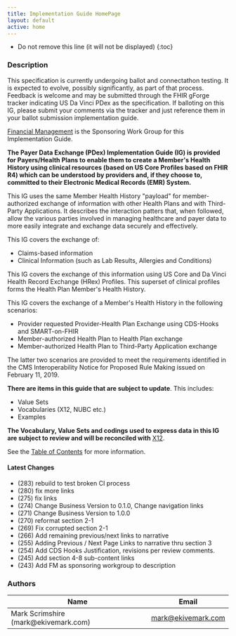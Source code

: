 ```yaml
---
title: Implementation Guide HomePage
layout: default
active: home
---
```


<!-- { :.no_toc } -->

<!-- TOC  the css styling for this is \pages\assets\css\project.css under 'markdown-toc'-->

* Do not remove this line (it will not be displayed)
{:toc}

<!-- end TOC -->

### Description

This specification is currently undergoing ballot and connectathon testing. It is expected to evolve, possibly significantly, as part of that process.
Feedback is welcome and may be submitted through the FHIR gForge tracker indicating US Da Vinci PDex as the specification. If balloting on this IG, please submit your comments via the tracker and just reference them in your ballot submission implementation guide.

[Financial Management](https://confluence.hl7.org/display/FM/Financial+Management+Home) is the Sponsoring Work Group for this Implementation Guide.

**The Payer Data Exchange (PDex) Implementation Guide (IG) is provided for Payers/Health Plans to enable them to create a Member's Health History using clinical resources (based on US Core Profiles based on FHIR R4) which can be understood by providers and, if they choose to, committed to their Electronic Medical Records (EMR) System.**

This IG uses the same Member Health History "payload" for member-authorized exchange of information with other Health Plans and with Third-Party Applications. It describes the interaction patters that, when followed, allow the various parties involved in managing healthcare and payer data to more easily integrate and exchange data securely and effectively.

This IG covers the exchange of:
- Claims-based information
- Clinical Information (such as Lab Results, Allergies and Conditions)

This IG covers the exchange of this information using US Core and Da Vinci Health Record Exchange (HRex) Profiles. This superset of clinical profiles forms the Health Plan Member's Health History. 

This IG covers the exchange of a Member's Health History in the following scenarios:
- Provider requested Provider-Health Plan Exchange using CDS-Hooks and SMART-on-FHIR
- Member-authorized Health Plan to Health Plan exchange
- Member-authorized Health Plan to Third-Party Application exchange

The latter two scenarios are provided to meet the requirements identified in the CMS Interoperability Notice for Proposed Rule Making issued on February 11, 2019.

**There are items in this guide that are subject to update**. This includes:
- Value Sets
- Vocabularies (X12, NUBC etc.)
- Examples

**The Vocabulary, Value Sets and codings used to express data in this IG are subject to review and will be reconciled with**  [X12](http://www.x12.org).

See the [Table of Contents](toc.html) for more information.

#### Latest Changes
- (283) rebuild to test broken CI process
- (280) fix more links
- (275) fix links
- (274) Change Business Version to 0.1.0, Change navigation links
- (271) Change Business Version to 1.0.0
- (270) reformat section 2-1
- (269) Fix corrupted section 2-1
- (266) Add remaining previous/next links to narrative
- (255) Adding Previous / Next Page Links to narrative thru section 3
- (254) Add CDS Hooks Justification, revisions per review comments. 
- (245) Add section 4-8 sub-content links
- (243) Add FM as sponsoring workgroup to description


### Authors

<table>
<thead>
<tr>
<th>Name</th>
<th>Email</th>
</tr>
</thead>
<tbody>
<tr>
<td>Mark Scrimshire (mark@ekivemark.com)</td>
<td><a href="mailto:mark@ekivemark.com">mark@ekivemark.com</a></td>
</tr>
</tbody>
</table>


